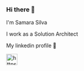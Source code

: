 ### Hi there 👋


I'm Samara Silva 

I work as a Solution Architect 

My linkedin profile :bookmark_tabs:
<p align="left">
<a href="https://www.linkedin.com/in/samara-luiza-silva/" target="blank"><img src="https://cdn.jsdelivr.net/npm/simple-icons@3.0.1/icons/linkedin.svg" alt="https://www.linkedin.com/in/samara-luiza-silva/" height="30" width="30" /></a>
<!--
**samaraluyza/samaraluyza** is a ✨ _special_ ✨ repository because its `README.md` (this file) appears on your GitHub profile.

Here are some ideas to get you started:

- 🔭 I’m currently working on ...
- 🌱 I’m currently learning ...
- 👯 I’m looking to collaborate on ...
- 🤔 I’m looking for help with ...
- 💬 Ask me about ...
- 📫 How to reach me: ...
- 😄 Pronouns: ...
-  Fun fact: ...
-->
